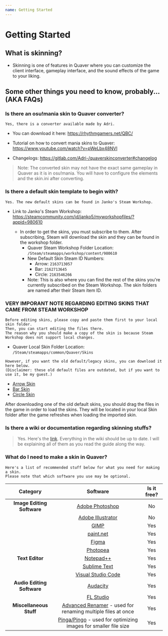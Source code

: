 ```yaml
---
name: Getting Started
---
```


# Getting Started

## What is skinning?

- Skinning is one of features in Quaver where you can customize the client interface, gameplay interface, and the sound effects of the game to your liking.

## Some other things you need to know, probably... (AKA FAQs)

### Is there an osu!mania skin to Quaver converter?

```
Yes, there is a converter available made by Adri.
```

- You can download it here: https://rhythmgamers.net/QBC/

- Tutorial on how to convert mania skins to Quaver: https://www.youtube.com/watch?v=pWeLbx48NVI

- Changelogs: https://gitlab.com/Adri-/quaverskinconverter#changelog

> Note: The converted skin may not have the exact same gameplay in Quaver as it is in osu!mania. You will have to configure the elements and the skin.ini after converting.

### Is there a default skin template to begin with?

```
Yes. The new default skins can be found in Janko's Steam Workshop.
```

- Link to Janko's Steam Workshop: https://steamcommunity.com/id/janko5/myworkshopfiles/?appid=980610

    - In order to get the skins, you must subscribe to them. After subscribing, Steam will download the skin and they can be found in the workshop folder.
      - Quaver Steam Workshop Folder Location: `/Steam/steamapps/workshop/content/980610`
      - New Default Skin Steam ID Numbers:
        - Arrow: `2163713057`
        - Bar: `2162713645`
        - Circle: `2163546266`
      - Note: This is also where you can find the rest of the skins you're currently subscribed on the Steam Workshop. The skin folders are named after their Steam item ID.

### VERY IMPORANT NOTE REGARDING EDITING SKINS THAT CAME FROM STEAM WORKSHOP

```
Before editing skins, please copy and paste them first to your local skin folder.
Then, you can start editing the files there.
The reason why you should make a copy of the skin is because Steam Workshop does not support local changes.
```

- Quaver Local Skin Folder Location: `/Steam/steamapps/common/Quaver/Skins`

```
However, if you want the old default/legacy skins, you can download it here below.
(Disclaimer: these old default files are outdated, but if you want to use it, be my guest.)
```

 - [Arrow Skin](https://github.com/chirijidev/QuaverSkinningGuide/raw/main/assets/Default_Arrow_Skin_New_Theme.qs)
 - [Bar Skin](https://github.com/chirijidev/QuaverSkinningGuide/raw/main/assets/Default_Bar_Skin_New_Theme.qs)
 - [Circle Skin](https://github.com/chirijidev/QuaverSkinningGuide/raw/main/assets/Default_Circle_Skin_New_Theme.qs)

After downloading one of the old default skins, you should drag the files in the game in order to load the skins. They will be located in your local Skin folder after the game refreshes when loading the imported skin.

### Is there a wiki or documentation regarding skinning stuffs?

> Yes. Here's the [link](https://wiki.quavergame.com/docs/skins). Everything in the wiki should be up to date. I will be explaining all of them as you read the guide along the way.

### What do I need to make a skin in Quaver?

```
Here's a list of recommended stuff below for what you need for making a skin.
Please note that which software you use may be optional.
```

| **Category** | **Software** | **Is it free?** |
| :--------: | :--------: | :--------: |
| **Image Editing Software** | [Adobe Photoshop](https://www.adobe.com/products/photoshop.html?promoid=PC1PQQ5T&mv=other) | No |
|  | [Adobe Illustrator](https://www.adobe.com/sea/products/illustrator.html) | No |
|  | [GIMP](https://www.gimp.org/) | Yes |
|  | [paint.net](https://www.getpaint.net/index.html) | Yes |
|  | [Figma](https://www.figma.com/login) | Yes |
|  | [Photopea](https://www.photopea.com/) | Yes |
| **Text Editor** | [Notepad++](https://notepad-plus-plus.org/) | Yes |
|  | [Sublime Text](https://www.sublimetext.com/) | Yes |
|  | [Visual Studio Code](https://code.visualstudio.com/) | Yes |
| **Audio Editing Software** | [Audacity](https://www.audacityteam.org/) | Yes |
|  | [FL Studio](https://www.image-line.com/) | Yes |
| **Miscellaneous Stuff** | [Advanced Renamer](https://www.advancedrenamer.com/) - used for renaming multiple files at once | Yes |
|  | [Pinga/Pingo](https://css-ig.net/pingo) - used for optimizing images for smaller file size | Yes |